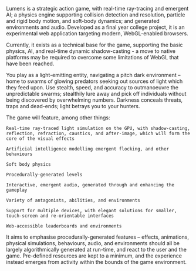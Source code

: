 Lumens is a strategic action game, with real-time ray-tracing and emergent AI; a physics engine supporting collision detection and resolution, particle and rigid body motion, and soft-body dynamics; and generated environments and audio.
Developed as a final year college project, it is an experimental web application targeting modern, WebGL-enabled browsers.

Currently, it exists as a technical base for the game, supporting the basic physics, AI, and real-time dynamic shadow-casting - a move to native platforms may be required to overcome some limitations of WebGL that have been reached.

You play as a light-emitting entity, navigating a pitch dark environment – home to swarms of glowing predators seeking out sources of light which they feed upon.
Use stealth, speed, and accuracy to outmanoeuvre the unpredictable swarms; stealthily lure away and pick off individuals without being discovered by overwhelming numbers.
Darkness conceals threats, traps and dead-ends; light betrays you to your hunters.

The game will feature, among other things:

    Real-time ray-traced light simulation on the GPU, with shadow-casting, reflection, refraction, caustics, and after-image, which will form the core of the visual effects

    Artificial intelligence modelling emergent flocking, and other behaviours

    Soft body physics

    Procedurally-generated levels

    Interactive, emergent audio, generated through and enhancing the gameplay

    Variety of antagonists, abilities, and environments

    Support for multiple devices, with elegant solutions for smaller, touch-screen and re-orientable interfaces

    Web-accessible leaderboards and environments

It aims to emphasise procedurally-generated features – effects, animations, physical simulations, behaviours, audio, and environments should all be largely algorithmically generated at run-time, and react to the user and the game.  Pre-defined resources are kept to a minimum, and the experience instead emerges from activity within the bounds of the game environment.